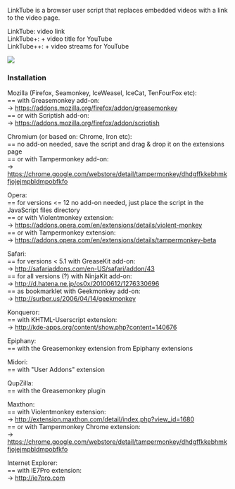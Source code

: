 
LinkTube is a browser user script that replaces embedded videos with a link to the video page.

LinkTube: video link  
LinkTube+: + video title for YouTube  
LinkTube++: + video streams for YouTube  

![](https://raw.github.com/sebaro/LinkTube/master/screenshot.png)

### Installation

Mozilla (Firefox, Seamonkey, IceWeasel, IceCat, TenFourFox etc):  
== with Greasemonkey add-on:  
-> https://addons.mozilla.org/firefox/addon/greasemonkey  
== or with Scriptish add-on:  
-> https://addons.mozilla.org/firefox/addon/scriptish  

Chromium (or based on: Chrome, Iron etc):  
== no add-on needed, save the script and drag & drop it on the extensions page  
== or with Tampermonkey add-on:  
-> https://chrome.google.com/webstore/detail/tampermonkey/dhdgffkkebhmkfjojejmpbldmpobfkfo  

Opera:  
== for versions <= 12 no add-on needed, just place the script in the JavaScript files directory  
== or with Violentmonkey extension:  
-> https://addons.opera.com/en/extensions/details/violent-monkey  
== or with Tampermonkey extension:  
-> https://addons.opera.com/en/extensions/details/tampermonkey-beta  

Safari:  
== for versions < 5.1 with GreaseKit add-on:  
-> http://safariaddons.com/en-US/safari/addon/43  
== for all versions (?) with NinjaKit add-on:  
-> http://d.hatena.ne.jp/os0x/20100612/1276330696  
== as bookmarklet with Geekmonkey add-on:  
-> http://surber.us/2006/04/14/geekmonkey  

Konqueror:  
== with KHTML-Userscript extension:  
-> http://kde-apps.org/content/show.php?content=140676  

Epiphany:  
== with the Greasemonkey extension from Epiphany extensions  

Midori:  
== with "User Addons" extension  

QupZilla:  
== with the Greasemonkey plugin  

Maxthon:  
== with Violentmonkey extension:  
-> http://extension.maxthon.com/detail/index.php?view_id=1680  
== or with Tampermonkey Chrome extension:  
-> https://chrome.google.com/webstore/detail/tampermonkey/dhdgffkkebhmkfjojejmpbldmpobfkfo  

Internet Explorer:  
== with IE7Pro extension:  
-> http://ie7pro.com  
